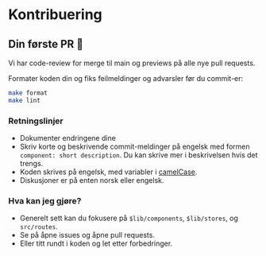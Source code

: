 # Kontribuering

## Din første PR 🚀

Vi har code-review for merge til main og previews på alle nye pull requests.

Formater koden din og fiks feilmeldinger og advarsler før du commit-er:

```bash
make format
make lint
```

### Retningslinjer

- Dokumenter endringene dine
- Skriv korte og beskrivende commit-meldinger på engelsk med formen `component: short description`. Du kan skrive mer i beskrivelsen hvis det trengs.
- Koden skrives på engelsk, med variabler i [camelCase](https://en.wikipedia.org/wiki/Camel_case).
- Diskusjoner er på enten norsk eller engelsk.

### Hva kan jeg gjøre?

- Generelt sett kan du fokusere på `$lib/components`, `$lib/stores`, og `src/routes`.
- Se på åpne issues og åpne pull requests.
- Eller titt rundt i koden og let etter forbedringer.
